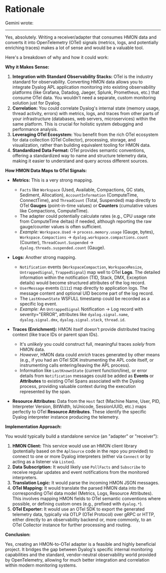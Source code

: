 # Rationale

Gemini wrote:

---
Yes, absolutely. Writing a receiver/adapter that consumes HMON data and converts it into OpenTelemetry (OTel) signals (metrics, logs, and potentially enriching traces) makes a lot of sense and would be a valuable tool.

Here's a breakdown of why and how it could work:

**Why it Makes Sense:**

1. **Integration with Standard Observability Stacks:** OTel is the industry standard for observability. Converting HMON data allows you to integrate Dyalog APL application monitoring into existing observability platforms (like Grafana, Datadog, Jaeger, Splunk, Prometheus, etc.) that consume OTel data. You wouldn't need a separate, custom monitoring solution just for Dyalog.
2. **Correlation:** You could correlate Dyalog's internal state (memory usage, thread activity, errors) with metrics, logs, and traces from other parts of your infrastructure (databases, web servers, microservices) within the same platform. This is crucial for holistic system debugging and performance analysis.
3. **Leveraging OTel Ecosystem:** You benefit from the rich OTel ecosystem for data collection (OTel Collector), processing, storage, and visualization, rather than building equivalent tooling for HMON data.
4. **Standardized Data Format:** OTel provides semantic conventions, offering a standardized way to name and structure telemetry data, making it easier to understand and query across different sources.

**How HMON Data Maps to OTel Signals:**

* **Metrics:** This is a very strong mapping.
  * `Facts` like `Workspace` (Used, Available, Compactions, GC stats, Sediment, Allocation), `AccountInformation` (ComputeTime, ConnectTime), and `ThreadCount` (Total, Suspended) map directly to OTel **Gauges** (point-in-time values) or **Counters** (cumulative values like Compactions, ComputeTime).
  * The adapter could potentially calculate rates (e.g., CPU usage rate from ComputeTime deltas) if needed, although reporting the raw gauge/counter values is often sufficient.
  * *Example:* `Workspace.Used` -> `process.memory.usage` (Gauge, bytes), `Workspace.Compactions` -> `dyalog.workspace.compactions.count` (Counter), `ThreadCount.Suspended` -> `dyalog.threads.suspended.count` (Gauge).

* **Logs:** Another strong mapping.
  * `Notification` events (`WorkspaceCompaction`, `WorkspaceResize`, `UntrappedSignal`, `TrappedSignal`) map well to OTel **Logs**. The detailed information within the notification (TID, Stack, DMX, Exception details) would become structured attributes of the log record.
  * `UserMessage` events (`111⌶`) map directly to application logs. The message content and optional UID become part of the log record.
  * The `LastKnownState` WSFULL timestamp could be recorded as a specific log event.
  * *Example:* An `UntrappedSignal` Notification -> Log record with severity="ERROR", attributes like `dyalog.signal.name`, `dyalog.signal.dmx`, `dyalog.signal.stack`, `thread.id`.

* **Traces (Enrichment):** HMON itself doesn't provide distributed tracing context (like trace IDs or parent span IDs).
  * It's *unlikely* you could construct full, meaningful traces *solely* from HMON data.
  * *However*, HMON data could *enrich* traces generated by other means (e.g., if you had an OTel SDK instrumenting the APL code itself, or instrumenting calls entering/leaving the APL process).
  * Information like `LastKnownState` (current function/line), or error details from `Notification` messages could be added as **Events** or **Attributes** to existing OTel Spans associated with the Dyalog process, providing valuable context during the execution represented by the span.

* **Resource Attributes:** Data from the `Host` fact (Machine Name, User, PID, Interpreter Version, BitWidth, IsUnicode, SessionUUID, etc.) maps perfectly to OTel **Resource Attributes**. These identify the specific Dyalog interpreter instance producing the telemetry.

**Implementation Approach:**

You would typically build a standalone service (an "adapter" or "receiver"):

1. **HMON Client:** This service would use an HMON client library (potentially based on the `AplSource` code in the repo you provided) to connect to one or more Dyalog interpreters (either via `Connect` or by acting as a listener via `Listen`).
2. **Data Subscription:** It would likely use `PollFacts` and `Subscribe` to receive regular updates and event notifications from the monitored interpreters.
3. **Translation Logic:** It would parse the incoming HMON JSON messages.
4. **OTel Mapping:** It would translate the parsed HMON data into the corresponding OTel data model (Metrics, Logs, Resource Attributes). This involves mapping HMON fields to OTel semantic conventions where possible, or defining custom ones (e.g., prefixed with `dyalog.*`).
5. **OTel Exporter:** It would use an OTel SDK to export the generated telemetry data, typically via OTLP (OTel Protocol) over gRPC or HTTP, either directly to an observability backend or, more commonly, to an OTel Collector instance for further processing and routing.

**Conclusion:**

Yes, creating an HMON-to-OTel adapter is a feasible and highly beneficial project. It bridges the gap between Dyalog's specific internal monitoring capabilities and the standard, vendor-neutral observability world provided by OpenTelemetry, allowing for much better integration and correlation within modern monitoring systems.
